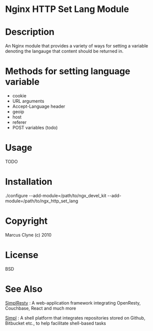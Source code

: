 Nginx HTTP Set Lang Module
==========================

Description
===========

  An Nginx module that provides a variety of ways for setting a variable denoting the
  langauge that content should be returned in.


Methods for setting language variable
=====================================  

  - cookie
  - URL arguments
  - Accept-Language header
  - geoip
  - host
  - referer
  - POST variables (todo)


Usage
=====

  TODO


Installation
============

  ./configure --add-module=/path/to/ngx_devel_kit --add-module=/path/to/ngx_http_set_lang


Copyright
=========

  Marcus Clyne (c) 2010


License
=======

BSD


See Also
========

[SimplResty](https://github.com/simplresty) : A web-application framework integrating OpenResty, Couchbase, React
  and much more

[Simpl](https://github.com/simpl) : A shell platform that integrates repositories stored on Github, Bitbucket
  etc., to help facilitate shell-based tasks
